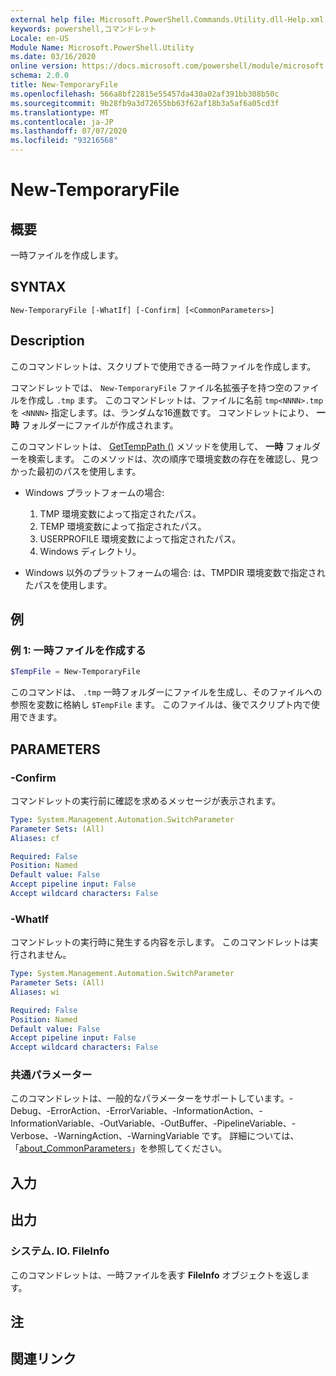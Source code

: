 ```yaml
---
external help file: Microsoft.PowerShell.Commands.Utility.dll-Help.xml
keywords: powershell,コマンドレット
Locale: en-US
Module Name: Microsoft.PowerShell.Utility
ms.date: 03/16/2020
online version: https://docs.microsoft.com/powershell/module/microsoft.powershell.utility/new-temporaryfile?view=powershell-6&WT.mc_id=ps-gethelp
schema: 2.0.0
title: New-TemporaryFile
ms.openlocfilehash: 566a8bf22815e55457da430a02af391bb308b50c
ms.sourcegitcommit: 9b28fb9a3d72655bb63f62af18b3a5af6a05cd3f
ms.translationtype: MT
ms.contentlocale: ja-JP
ms.lasthandoff: 07/07/2020
ms.locfileid: "93216568"
---
```

# New-TemporaryFile

## 概要
一時ファイルを作成します。

## SYNTAX

```
New-TemporaryFile [-WhatIf] [-Confirm] [<CommonParameters>]
```

## Description

このコマンドレットは、スクリプトで使用できる一時ファイルを作成します。

コマンドレットでは、 `New-TemporaryFile` ファイル名拡張子を持つ空のファイルを作成し `.tmp` ます。
このコマンドレットは、ファイルに名前 `tmp<NNNN>.tmp` を `<NNNN>` 指定します。は、ランダムな16進数です。
コマンドレットにより、 **一時** フォルダーにファイルが作成されます。

このコマンドレットは、 [GetTempPath ()](/dotnet/api/system.io.path.gettemppath) メソッドを使用して、 **一時** フォルダーを検索します。 このメソッドは、次の順序で環境変数の存在を確認し、見つかった最初のパスを使用します。

- Windows プラットフォームの場合:

  1. TMP 環境変数によって指定されたパス。
  1. TEMP 環境変数によって指定されたパス。
  1. USERPROFILE 環境変数によって指定されたパス。
  1. Windows ディレクトリ。

- Windows 以外のプラットフォームの場合: は、TMPDIR 環境変数で指定されたパスを使用します。

## 例

### 例 1: 一時ファイルを作成する

```powershell
$TempFile = New-TemporaryFile
```

このコマンドは、 `.tmp` 一時フォルダーにファイルを生成し、そのファイルへの参照を変数に格納し `$TempFile` ます。 このファイルは、後でスクリプト内で使用できます。

## PARAMETERS

### -Confirm

コマンドレットの実行前に確認を求めるメッセージが表示されます。

```yaml
Type: System.Management.Automation.SwitchParameter
Parameter Sets: (All)
Aliases: cf

Required: False
Position: Named
Default value: False
Accept pipeline input: False
Accept wildcard characters: False
```

### -WhatIf

コマンドレットの実行時に発生する内容を示します。
このコマンドレットは実行されません。

```yaml
Type: System.Management.Automation.SwitchParameter
Parameter Sets: (All)
Aliases: wi

Required: False
Position: Named
Default value: False
Accept pipeline input: False
Accept wildcard characters: False
```

### 共通パラメーター

このコマンドレットは、一般的なパラメーターをサポートしています。-Debug、-ErrorAction、-ErrorVariable、-InformationAction、-InformationVariable、-OutVariable、-OutBuffer、-PipelineVariable、-Verbose、-WarningAction、-WarningVariable です。 詳細については、「[about_CommonParameters](../Microsoft.PowerShell.Core/About/about_CommonParameters.md)」を参照してください。

## 入力

## 出力

### システム. IO. FileInfo

このコマンドレットは、一時ファイルを表す **FileInfo** オブジェクトを返します。

## 注

## 関連リンク
